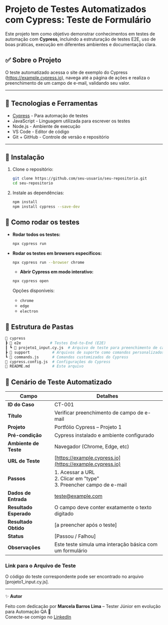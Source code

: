 
# Projeto de Testes Automatizados com Cypress: Teste de Formulário

Este projeto tem como objetivo demonstrar conhecimentos em testes de automação com **Cypress**, incluindo a estruturação de testes E2E, uso de boas práticas, execução em diferentes ambientes e documentação clara.

## ✅ Sobre o Projeto

O teste automatizado acessa o site de exemplo do Cypress (https://example.cypress.io), navega até a página de ações e realiza o preenchimento de um campo de e-mail, validando seu valor.

---

## 🧰 Tecnologias e Ferramentas

- [Cypress](https://www.cypress.io/) - Para automação de testes
- JavaScript - Linguagem utilizada para escrever os testes
- Node.js - Ambiente de execução
- VS Code - Editor de código
- Git + GitHub - Controle de versão e repositório

---

## 🚀 Instalação

1. Clone o repositório:
   ```bash
   git clone https://github.com/seu-usuario/seu-repositorio.git
   cd seu-repositorio
   ```

2. Instale as dependências:
   ```bash
   npm install
   npm install cypress --save-dev
   ```

## 🧪 Como rodar os testes

- **Rodar todos os testes:**
  ```bash
  npx cypress run
  ```

- **Rodar os testes em browsers específicos:**
  ```bash
  npx cypress run --browser chrome
  ```

  - **Abrir Cypress em modo interativo:**
  ```bash
  npx cypress open
  ```

  Opções disponíveis:
  - `chrome`
  - `edge`
  - `electron`

## 📁 Estrutura de Pastas

```bash
📂 cypress
┣ 📂 e2e             # Testes End-to-End (E2E)
┃ ┗ 📜 projeto1_input.cy.js  # Arquivo de teste para preenchimento de campo
┣ 📂 support          # Arquivos de suporte como comandos personalizados
┗ 📜 commands.js      # Comandos customizados do Cypress
📜 cypress.config.js  # Configurações do Cypress
📜 README.md          # Este arquivo

```

## 🔎 Cenário de Teste Automatizado


| Campo                  | Detalhes                                                                    |
| ---------------------- | --------------------------------------------------------------------------- |
| **ID do Caso**         | CT-001                                                                      |
| **Título**             | Verificar preenchimento de campo de e-mail                                  |
| **Projeto**            | Portfólio Cypress – Projeto 1                                               |
| **Pré-condição**       | Cypress instalado e ambiente configurado                                    |
| **Ambiente de Teste**  | Navegador (Chrome, Edge, etc)                                               |
| **URL de Teste**       | [https://example.cypress.io](https://example.cypress.io)                    |
| **Passos**             | 1. Acessar a URL  <br>2. Clicar em "type"  <br>3. Preencher campo de e-mail |
| **Dados de Entrada**   | [teste@example.com](mailto:teste@example.com)                               |
| **Resultado Esperado** | O campo deve conter exatamente o texto digitado                             |
| **Resultado Obtido**   |  [a preencher após o teste]                                                 |
| **Status**             |  [Passou / Falhou]                                                          |
| **Observações**        | Este teste simula uma interação básica com um formulário                    |


### Link para o Arquivo de Teste
O código do teste correspondente pode ser encontrado no arquivo [projeto1_input.cy.js].

---

✨ **Autor**

Feito com dedicação por **Marcela Barros Lima** – Tester Júnior em evolução para Automação QA 🚀  
Conecte-se comigo no [LinkedIn](https://www.linkedin.com/in/marcela-lima-867592124/)

